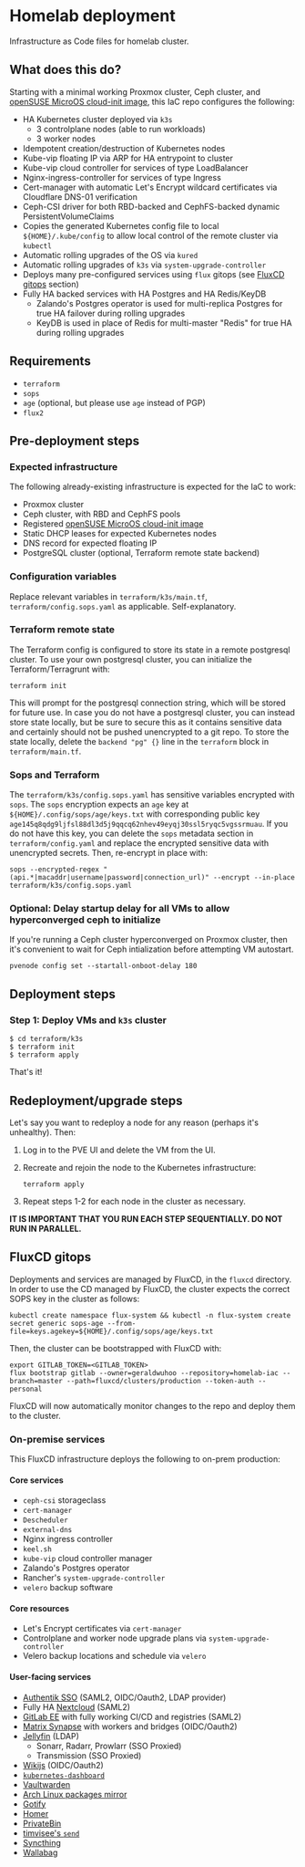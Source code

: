 # Homelab deployment

Infrastructure as Code files for homelab cluster.

## What does this do?

Starting with a minimal working Proxmox cluster, Ceph cluster, and [openSUSE MicroOS cloud-init image](https://en.opensuse.org/Portal:MicroOS/Downloads), this IaC repo configures the following:

* HA Kubernetes cluster deployed via `k3s`
    * 3 controlplane nodes (able to run workloads)
    * 3 worker nodes
* Idempotent creation/destruction of Kubernetes nodes
* Kube-vip floating IP via ARP for HA entrypoint to cluster
* Kube-vip cloud controller for services of type LoadBalancer
* Nginx-ingress-controller for services of type Ingress
* Cert-manager with automatic Let's Encrypt wildcard certificates via Cloudflare DNS-01 verification
* Ceph-CSI driver for both RBD-backed and CephFS-backed dynamic PersistentVolumeClaims 
* Copies the generated Kubernetes config file to local `${HOME}/.kube/config` to allow local control of the remote cluster via `kubectl`
* Automatic rolling upgrades of the OS via `kured`
* Automatic rolling upgrades of `k3s` via `system-upgrade-controller`
* Deploys many pre-configured services using `flux` gitops (see [FluxCD gitops](#fluxcd-gitops) section)
* Fully HA backed services with HA Postgres and HA Redis/KeyDB
  * Zalando's Postgres operator is used for multi-replica Postgres for true HA failover during rolling upgrades
  * KeyDB is used in place of Redis for multi-master "Redis" for true HA during rolling upgrades

## Requirements

* `terraform`
* `sops`
* `age` (optional, but please use `age` instead of PGP)
* `flux2`

## Pre-deployment steps

### Expected infrastructure

The following already-existing infrastructure is expected for the IaC to work:

* Proxmox cluster
* Ceph cluster, with RBD and CephFS pools
* Registered [openSUSE MicroOS cloud-init image](https://en.opensuse.org/Portal:MicroOS/Downloads)
* Static DHCP leases for expected Kubernetes nodes
* DNS record for expected floating IP
* PostgreSQL cluster (optional, Terraform remote state backend)

### Configuration variables

Replace relevant variables in `terraform/k3s/main.tf`, `terraform/config.sops.yaml` as applicable. Self-explanatory.

### Terraform remote state

The Terraform config is configured to store its state in a remote postgresql cluster. To use your own postgresql cluster, you can initialize the Terraform/Terragrunt with:

```
terraform init
```

This will prompt for the postgresql connection string, which will be stored for future use. In case you do not have a postgresql cluster, you can instead store state locally, but be sure to secure this as it contains sensitive data and certainly should not be pushed unencrypted to a git repo. To store the state locally, delete the `backend "pg" {}` line in the `terraform` block in `terraform/main.tf`.

### Sops and Terraform

The `terraform/k3s/config.sops.yaml` has sensitive variables encrypted with `sops`. The `sops` encryption expects an `age` key at `${HOME}/.config/sops/age/keys.txt` with corresponding public key `age145q8qdg9ljfsl88dl3d5j9qqcq62nhev49eyqj30ssl5ryqc5vgssrmuau`. If you do not have this key, you can delete the `sops` metadata section in `terraform/config.yaml` and replace the encrypted sensitive data with unencrypted secrets. Then, re-encrypt in place with:

```
sops --encrypted-regex "(api.*|macaddr|username|password|connection_url)" --encrypt --in-place terraform/k3s/config.sops.yaml
```

### Optional: Delay startup delay for all VMs to allow hyperconverged ceph to initialize

If you're running a Ceph cluster hyperconverged on Proxmox cluster, then it's convenient to wait for Ceph intialization before attempting VM autostart.

```
pvenode config set --startall-onboot-delay 180
```

## Deployment steps


### Step 1: Deploy VMs and `k3s` cluster

```
$ cd terraform/k3s
$ terraform init
$ terraform apply
```

That's it!

## Redeployment/upgrade steps

Let's say you want to redeploy a node for any reason (perhaps it's unhealthy). Then:

1. Log in to the PVE UI and delete the VM from the UI.
1. Recreate and rejoin the node to the Kubernetes infrastructure:

    `terraform apply`

1. Repeat steps 1-2 for each node in the cluster as necessary.

**IT IS IMPORTANT THAT YOU RUN EACH STEP SEQUENTIALLY. DO NOT RUN IN PARALLEL.**

## FluxCD gitops

Deployments and services are managed by FluxCD, in the `fluxcd` directory. In order to use the CD managed by FluxCD, the cluster expects the correct SOPS key in the cluster as follows:

```
kubectl create namespace flux-system && kubectl -n flux-system create secret generic sops-age --from-file=keys.agekey=${HOME}/.config/sops/age/keys.txt
```

Then, the cluster can be bootstrapped with FluxCD with:

```
export GITLAB_TOKEN=<GITLAB_TOKEN>
flux bootstrap gitlab --owner=geraldwuhoo --repository=homelab-iac --branch=master --path=fluxcd/clusters/production --token-auth --personal
```

FluxCD will now automatically monitor changes to the repo and deploy them to the cluster.

### On-premise services

This FluxCD infrastructure deploys the following to on-prem production:

#### Core services

* `ceph-csi` storageclass
* `cert-manager`
* `Descheduler`
* `external-dns`
* Nginx ingress controller
* `keel.sh`
* `kube-vip` cloud controller manager
* Zalando's Postgres operator
* Rancher's `system-upgrade-controller`
* `velero` backup software

#### Core resources

* Let's Encrypt certificates via `cert-manager`
* Controlplane and worker node upgrade plans via `system-upgrade-controller`
* Velero backup locations and schedule via `velero`

#### User-facing services

* [Authentik SSO](https://goauthentik.io) (SAML2, OIDC/Oauth2, LDAP provider)
* Fully HA [Nextcloud](https://nextcloud.com) (SAML2)
* [GitLab EE](https://about.gitlab.com) with fully working CI/CD and registries (SAML2)
* [Matrix Synapse](https://matrix.org) with workers and bridges (OIDC/Oauth2)
* [Jellyfin](https://jellyfin.org) (LDAP)
  * Sonarr, Radarr, Prowlarr (SSO Proxied)
  * Transmission (SSO Proxied)
* [Wikijs](https://js.wiki) (OIDC/Oauth2)
* [`kubernetes-dashboard`](https://github.com/kubernetes/dashboard)
* [Vaultwarden](https://github.com/dani-garcia/vaultwarden)
* [Arch Linux packages mirror](https://mirror.wuhoo.xyz)
* [Gotify](https://gotify.net)
* [Homer](https://github.com/bastienwirtz/homer)
* [PrivateBin](https://privatebin.info)
* [timvisee's `send`](https://gitlab.com/timvisee/send)
* [Syncthing](https://syncthing.net)
* [Wallabag](https://wallabag.it)
